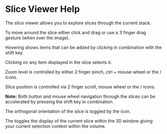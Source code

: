 # Slice Viewer Help

The slice viewer allows you to explore slices through the current stack.

To move around the slice either click and drag or use a 3 finger drag gesture (when over the image).

Hovering shows items that can be added by clicking in combination with the shift key.

Clicking on any item displayed in the slice selects it.

Zoom level is controlled by either 2 finger pinch, ctrl + mouse wheel or the <i class="fa fa-search-plus" aria-hidden="true"></i> / <i class="fa fa-search-minus" aria-hidden="true"></i> icons.

Slice position is controlled via 2 finger scroll, mouse wheel or the <i class="fa fa-chevron-up" aria-hidden="true"></i> / <i class="fa fa-chevron-down" aria-hidden="true"></i> icons.

<b>Note:</b> Both button and mouse wheel navigation through the slices can be accelerated by pressing the shift key in combination.

The orthogonal orientation of the slice is toggled by the <i class="fa fa-refresh" aria-hidden="true"></i> icon. 

The <i class="fa gpt-showplane" aria-hidden="true"></i> toggles the display of the current slice within the 3D window giving your current selection context within the volume.
